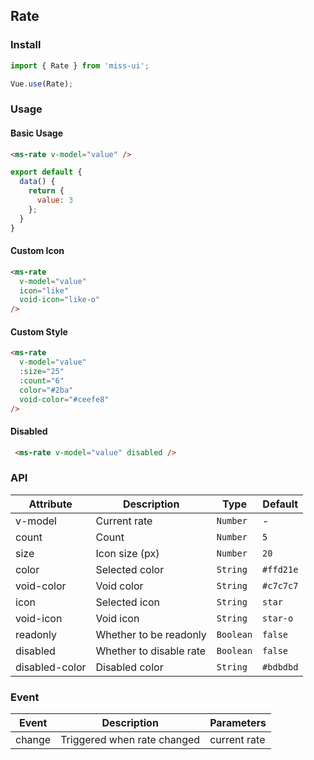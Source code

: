 ## Rate

### Install
``` javascript
import { Rate } from 'miss-ui';

Vue.use(Rate);
```

### Usage

#### Basic Usage

```html
<ms-rate v-model="value" />
```

```javascript
export default {
  data() {
    return {
      value: 3
    };
  }
}
```

#### Custom Icon

```html
<ms-rate
  v-model="value"
  icon="like"
  void-icon="like-o"
/>
```

#### Custom Style

```html
<ms-rate
  v-model="value"
  :size="25"
  :count="6"
  color="#2ba"
  void-color="#ceefe8"
/>
```

#### Disabled

```html
 <ms-rate v-model="value" disabled />
```

### API

| Attribute | Description | Type | Default |
|------|------|------|------|
| v-model | Current rate | `Number` | - |
| count | Count | `Number` | `5` |
| size | Icon size (px) | `Number` | `20` |
| color | Selected color | `String` | `#ffd21e` |
| void-color | Void color | `String` | `#c7c7c7` |
| icon | Selected icon | `String` | `star` |
| void-icon | Void icon | `String` | `star-o` |
| readonly | Whether to be readonly | `Boolean` | `false` |
| disabled | Whether to disable rate | `Boolean` | `false` |
| disabled-color | Disabled color | `String` | `#bdbdbd` | 

### Event

| Event | Description | Parameters |
|------|------|------|
| change | Triggered when rate changed | current rate |
